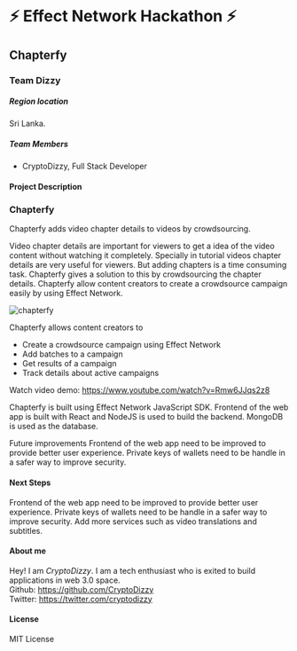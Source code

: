 
# ⚡ Effect Network Hackathon ⚡


## Chapterfy
### Team Dizzy

##### Region location
Sri Lanka.

##### Team Members
- CryptoDizzy, Full Stack Developer


#### Project Description
### Chapterfy
Chapterfy adds video chapter details to videos by crowdsourcing.

Video chapter details are important for viewers to get a idea of the video content without watching it completely. Specially in tutorial videos chapter details are very useful for viewers. But adding chapters is a time consuming task. Chapterfy gives a solution to this by crowdsourcing the chapter details. Chapterfy allow content creators to create a crowdsource campaign easily by using Effect Network.

![chapterfy](https://i.ibb.co/mqtz8s4/chapterfy.png)

Chapterfy allows content creators to

- Create a crowdsource campaign using Effect Network
- Add batches to a campaign
- Get results of a campaign
- Track details about active campaigns

Watch video demo: https://www.youtube.com/watch?v=Rmw6JJqs2z8

Chapterfy is built using Effect Network JavaScript SDK. Frontend of the web app is built with React and NodeJS is used to build the backend. MongoDB is used as the database.

Future improvements
Frontend of the web app need to be improved to provide better user experience.
Private keys of wallets need to be handle in a safer way to improve security.

#### Next Steps
Frontend of the web app need to be improved to provide better user experience.
Private keys of wallets need to be handle in a safer way to improve security.
Add more services such as video translations and subtitles.

#### About me
Hey! I am _CryptoDizzy_.
I am a tech enthusiast who is exited to build applications in web 3.0 space.   
Github: https://github.com/CryptoDizzy  
Twitter: https://twitter.com/cryptodizzy


#### License
MIT License
